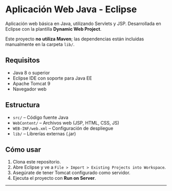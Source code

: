 # 
# Aplicación Web Java - Eclipse

Aplicación web básica en Java, utilizando Servlets y JSP. Desarrollada en Eclipse con la plantilla **Dynamic Web Project**.

Este proyecto **no utiliza Maven**; las dependencias están incluidas manualmente en la carpeta `lib/`.

## Requisitos

- Java 8 o superior
- Eclipse IDE con soporte para Java EE
- Apache Tomcat 9
- Navegador web

## Estructura

- `src/` – Código fuente Java
- `WebContent/` – Archivos web (JSP, HTML, CSS, JS)
- `WEB-INF/web.xml` – Configuración de despliegue
- `lib/` – Librerías externas (.jar)

## Cómo usar

1. Clona este repositorio.
2. Abre Eclipse y ve a `File > Import > Existing Projects into Workspace`.
3. Asegúrate de tener Tomcat configurado como servidor.
4. Ejecuta el proyecto con **Run on Server**.

---
